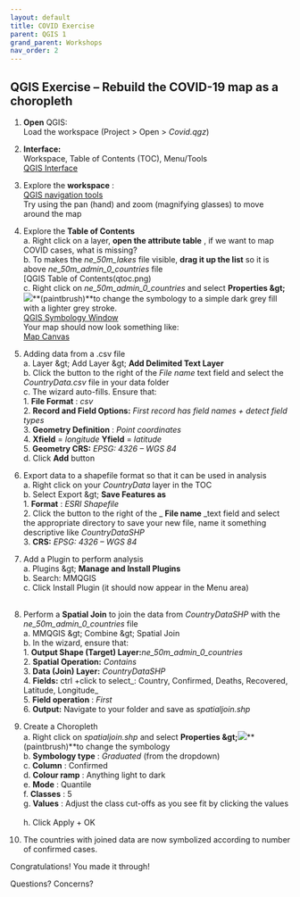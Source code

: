```yaml
---
layout: default
title: COVID Exercise
parent: QGIS 1
grand_parent: Workshops
nav_order: 2
---
```


## QGIS Exercise – Rebuild the COVID-19 map as a choropleth


1. **Open** QGIS:  
	Load the workspace (Project > Open > _Covid.qgz_)  

2. **Interface:**  
	Workspace, Table of Contents (TOC), Menu/Tools  
	[QGIS Interface](qinterface.png)  

3. Explore the **workspace** :  
	[QGIS navigation tools](qnavigationtools.png)  
	Try using the pan (hand) and zoom (magnifying glasses) to move around the map  

4. Explore the **Table of Contents**  
	a. Right click on a layer, **open the attribute table** , if we want to map COVID cases, what is missing?  
	b. To makes the _ne\_50m\_lakes_ file visible, **drag it up the list** so it is above _ne\_50m\_admin\_0\_countries_ file  
	[QGIS Table of Contents(qtoc.png)  
	c. Right click on _ne\_50m\_admin\_0\_countries_ and select **Properties \&gt;**![](paintbrust.png)**(paintbrush)**to change the symbology to a simple dark grey fill with a lighter grey stroke.  
	[QGIS Symbology Window](qsymbology.png)  
	Your map should now look something like:  
	[Map Canvas](qmapcanvas.png)  

5. Adding data from a .csv file  
	a. Layer \&gt; Add Layer \&gt; **Add Delimited Text Layer**  
	b. Click the button to the right of the _File name_ text field and select the _CountryData.csv_ file in your data folder  
	c. The wizard auto-fills. Ensure that:  
		1. **File Format** : _csv_  
		2. **Record and Field Options:** _First record has field names + detect field types_  
		3. **Geometry Definition** : _Point coordinates_  
		4. **Xfield** = _longitude_ **Yfield** = _latitude_  
		5. **Geometry CRS:** _EPSG: 4326 – WGS 84_  
	d. Click **Add** button  

6. Export data to a shapefile format so that it can be used in analysis  
	a. Right click on your _CountryData_ layer in the TOC  
	b. Select Export \&gt; **Save Features as**  
		1. **Format** : _ESRI Shapefile_  
		2. Click the button to the right of the _ **File name** _text field and select the appropriate directory to save your new file, name it something descriptive like _CountryDataSHP_  
		3. **CRS:** _EPSG: 4326 – WGS 84_  
	[](RackMultipart20210118-4-n4hr5h_html_814f95fe432ebe13.png)

7.  Add a Plugin to perform analysis  
	a. Plugins \&gt; **Manage and Install Plugins**  
	b. Search: MMQGIS  
	c. Click Install Plugin (it should now appear in the Menu area)  
	[](RackMultipart20210118-4-n4hr5h_html_26235ee7873403fa.gif)  
	[](RackMultipart20210118-4-n4hr5h_html_74143c9e6d44681c.png)  

8. Perform a **Spatial Join** to join the data from _CountryDataSHP_ with the _ne\_50m\_admin\_0\_countries_ file  
	a. MMQGIS \&gt; Combine \&gt; Spatial Join  
	b. In the wizard, ensure that:  
		1. **Output Shape (Target) Layer:**_ne\_50m\_admin\_0\_countries_  
		2. **Spatial Operation:** _Contains_  
		3. **Data (Join) Layer:** _CountryDataSHP_  
		4. **Fields:** ctrl +click to select_: Country, Confirmed, Deaths, Recovered, Latitude, Longitude_  
		5. **Field operation** : _First_  
		6. **Output:** Navigate to your folder and save as _spatialjoin.shp_  

9. Create a Choropleth  
	a. Right click on _spatialjoin.shp_ and select **Properties \&gt;**![](RackMultipart20210118-4-n4hr5h_html_5d6b4e6cf7040b4.png)**(paintbrush)**to change the symbology  
	b. **Symbology type** : _Graduated_ (from the dropdown)  
    c. **Column** : Confirmed  
    d. **Colour ramp** : Anything light to dark  
    e. **Mode** : Quantile  
    f. **Classes** : 5  
    g. **Values** : Adjust the class cut-offs as you see fit by clicking the values  
	[](RackMultipart20210118-4-n4hr5h_html_b86d4a84dd59e03a.png)  
    h. Click Apply + OK  

10. The countries with joined data are now symbolized according to number of confirmed cases.  
	[](RackMultipart20210118-4-n4hr5h_html_1451719551525131.png)  

Congratulations! You made it through!  

Questions? Concerns?  
